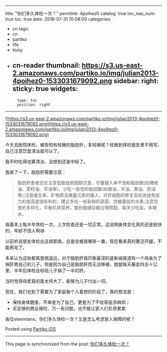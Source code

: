 
---
title: "你们多久体检一次？"
permlink: 4poihez0
catalog: true
toc_nav_num: true
toc: true
date: 2018-07-31 10:08:00
categories:
- cn
tags:
- cn
- partiko
- life
- busy
- cn-reader
thumbnail: https://s3.us-east-2.amazonaws.com/partiko.io/img/julian2013-4poihez0-1533031679092.png
sidebar:
    right:
        sticky: true
widgets:
    -
        type: toc
        position: right
---


![https://s3.us-east-2.amazonaws.com/partiko.io/img/julian2013-4poihez0-1533031679092.png](https://s3.us-east-2.amazonaws.com/partiko.io/img/julian2013-4poihez0-1533031679092.png)

今天去医院体检，被告知有轻微的脂肪肝，多轻微呢？轻微到体检报告里不用写，自己注意饮食清淡就可以了。

我平时吃得也算清淡，没想到还是中标了。

我查了一下，脂肪肝需要注意：
>脂肪肝患者还应注意低脂低胆固醇饮食，尽量摄入单不饱和脂肪酸(如橄榄油、菜籽油、茶油等)，少吃一些饱和脂肪酸(如猪油、羊油、黄油、奶油等);注意维生素、矿物质及微量元素的摄入，对肝细胞的修复及机体提免疫力的提高是很有利的，建议多吃一些新鲜的蔬菜、含糖量低的水果;注意饮食的多样化，平衡机体营养，做到粗细杂粮合理搭配。每天少吃盐，多喝水。

我基本上每半年体检一次，上次检查还是一切正常。这说明身体变化真的还是挺快的，年龄不饶人啊😅

以前听说朋友体检出这病那病，总是会被我嘲笑一番，现在看来真的要迈开腿，不能再宅了。

本来认为这些都离我很遥远，对于脂肪肝我印象最深的是新闻报道有一个母亲为了捐肝救自己的儿子，但是因为自己是脂肪肝而无法移植，她就每天暴走四五十公里，半年后体检达标给儿子捐了一半的肝。

当时觉得母爱真的是太伟大了，能够为儿子付出一切。

现在，我们也到了需要为了家庭每个人着想的阶段了，我的想法是：
- 保持身体健康，不单是为了自己，更是为了不给家庭添麻烦；
- 买足够的商业保险，万一有问题，也不能让家人们负债累累

各位steemians，你们多久体检一次？又是怎么考虑家人保障的呢？

Posted using [Partiko iOS](https://itunes.apple.com/us/app/partiko/id1401033260?mt=8)

- - -

This page is synchronized from the post: [你们多久体检一次？](https://steemit.com/@julian2013/4poihez0)
